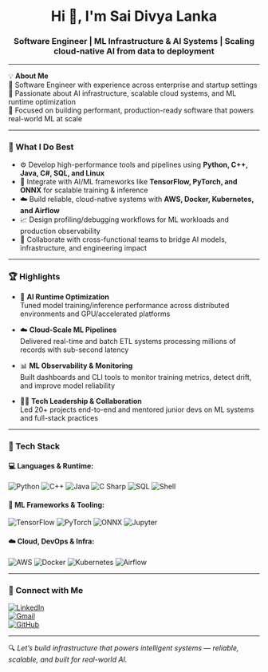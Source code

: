 <h1 align="center">Hi 👋, I'm Sai Divya Lanka</h1>
<h3 align="center">Software Engineer | ML Infrastructure & AI Systems | Scaling cloud-native AI from data to deployment</h3>

---

💡 **About Me**  
🔹 Software Engineer with experience across enterprise and startup settings  
🔹 Passionate about AI infrastructure, scalable cloud systems, and ML runtime optimization  
🔹 Focused on building performant, production-ready software that powers real-world ML at scale

---

### 🔧 What I Do Best

- ⚙️ Develop high-performance tools and pipelines using **Python, C++, Java, C#, SQL, and Linux**  
- 🧠 Integrate with AI/ML frameworks like **TensorFlow, PyTorch, and ONNX** for scalable training & inference  
- ☁️ Build reliable, cloud-native systems with **AWS, Docker, Kubernetes, and Airflow**  
- 📈 Design profiling/debugging workflows for ML workloads and production observability  
- 🤝 Collaborate with cross-functional teams to bridge AI models, infrastructure, and engineering impact

---

### 🏆 Highlights

- 🔬 **AI Runtime Optimization**  
  Tuned model training/inference performance across distributed environments and GPU/accelerated platforms

- ☁️ **Cloud-Scale ML Pipelines**  
  Delivered real-time and batch ETL systems processing millions of records with sub-second latency

- 📊 **ML Observability & Monitoring**  
  Built dashboards and CLI tools to monitor training metrics, detect drift, and improve model reliability

- 👩‍💻 **Tech Leadership & Collaboration**  
  Led 20+ projects end-to-end and mentored junior devs on ML systems and full-stack practices

---

### 🧰 Tech Stack

#### 💻 Languages & Runtime:
![Python](https://img.shields.io/badge/Python-3670A0?style=for-the-badge&logo=python&logoColor=white)
![C++](https://img.shields.io/badge/C++-00599C?style=for-the-badge&logo=cplusplus&logoColor=white)
![Java](https://img.shields.io/badge/Java-ED8B00?style=for-the-badge&logo=java&logoColor=white)
![C Sharp](https://img.shields.io/badge/C%23-239120?style=for-the-badge&logo=c-sharp&logoColor=white)
![SQL](https://img.shields.io/badge/SQL-025E8C?style=for-the-badge&logo=postgresql&logoColor=white)
![Shell](https://img.shields.io/badge/Shell-black?style=for-the-badge&logo=gnu-bash&logoColor=white)

#### 🧠 ML Frameworks & Tooling:
![TensorFlow](https://img.shields.io/badge/TensorFlow-orange?style=for-the-badge&logo=tensorflow&logoColor=white)
![PyTorch](https://img.shields.io/badge/PyTorch-EE4C2C?style=for-the-badge&logo=pytorch&logoColor=white)
![ONNX](https://img.shields.io/badge/ONNX-003B75?style=for-the-badge&logo=onnx&logoColor=white)
![Jupyter](https://img.shields.io/badge/Jupyter-F37626?style=for-the-badge&logo=jupyter&logoColor=white)

#### ☁️ Cloud, DevOps & Infra:
![AWS](https://img.shields.io/badge/AWS-FF9900?style=for-the-badge&logo=amazonaws&logoColor=white)
![Docker](https://img.shields.io/badge/Docker-0db7ed?style=for-the-badge&logo=docker&logoColor=white)
![Kubernetes](https://img.shields.io/badge/Kubernetes-326CE5?style=for-the-badge&logo=kubernetes&logoColor=white)
![Airflow](https://img.shields.io/badge/Airflow-017CEE?style=for-the-badge&logo=apacheairflow&logoColor=white)

---

### 🔗 Connect with Me

[![LinkedIn](https://img.shields.io/badge/LinkedIn-blue?style=for-the-badge&logo=linkedin)](https://www.linkedin.com/in/divyaa-l)  
[![Gmail](https://img.shields.io/badge/Email-D14836?style=for-the-badge&logo=gmail&logoColor=white)](mailto:lss.divya27@gmail.com)  
[![GitHub](https://img.shields.io/badge/GitHub-181717?style=for-the-badge&logo=github&logoColor=white)](https://github.com/lssdivya)

---

🔍 _Let’s build infrastructure that powers intelligent systems — reliable, scalable, and built for real-world AI._
